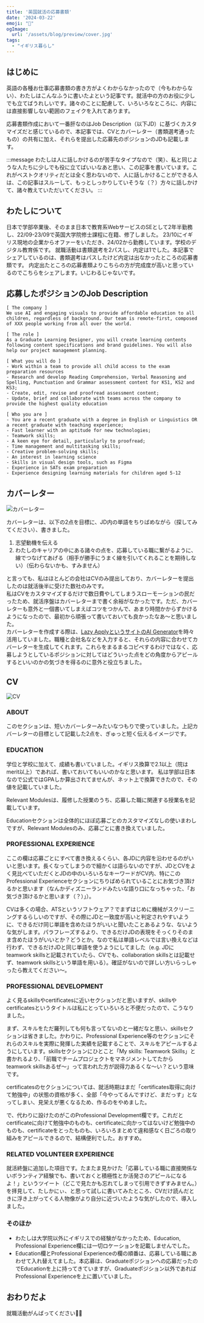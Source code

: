 ```yaml
---
title: '英国就活の応募書類'
date: '2024-03-22'
emoji: "📄"
ogImage:
  url: '/assets/blog/preview/cover.jpg'
tags:
  - "イギリス暮らし"
---
```


## はじめに

英語の各種お仕事応募書類の書き方がよくわからなかったので（今もわからない）、わたしはこんなふうに書いたよという記事です。就活中の方のお役に少しでも立てばうれしいです。諸々のことに配慮して、いろいろなところに、内容には直接影響しない範囲のフェイクを入れてあります。

応募書類作成において一番肝なのはJob Description（以下JD）に基づくカスタマイズだと感じているので、本記事では、CVとカバーレター（書類選考通ったもの）の共有に加え、それらを提出した応募先のポジションのJDも記載します。

:::message
わたしは人に話しかけるのが苦手なタイプなので（笑）、私と同じような人たちに少しでも役に立てばいいなあと思い、この記事を書いています。これがベストクオリティだとは全く思わないので、人に話しかけることができる人は、この記事はスルーして、もっとしっかりしていそうな（？）方々に話しかけて、諸々教えていただいてください。
:::

## わたしについて

日本で学部卒業後、そのまま日本で教育系WebサービスのSEとして2年半勤務し、22/09-23/09で英国大学院修士課程に在籍、修了しました。
23/10にイギリス現地の企業からオファーをいただき、24/02から勤務しています。学校のデジタル教育係です。
就職活動は書類選考を2パスし、内定は1でした。本記事でシェアしているのは、書類選考はパスしたけど内定は出なかったところの応募書類です。
内定出たところの応募書類よりこちらの方が完成度が高いと思っているのでこちらをシェアします。いじわるじゃないです。

## 応募したポジションのJob Description

```
[ The company ]
We use AI and engaging visuals to provide affordable education to all children, regardless of background. Our team is remote-first, composed of XXX people working from all over the world.

[ The role ]
As a Graduate Learning Designer, you will create learning contents following content specifications and brand guidelines. You will also help our project management planning.

[ What you will do ]
- Work within a team to provide all child access to the exam preparation resources
- Research and develop Reading Comprehension, Verbal Reasoning and Spelling, Punctuation and Grammar assessment content for KS1, KS2 and KS3;
- Create, edit, revise and proofread assessment content;
- Update, brief and collaborate with teams across the company to provide the highest quality education

[ Who you are ]
- You are a recent graduate with a degree in English or Linguistics OR a recent graduate with teaching experience;
- Fast learner with an aptitude for new technologies;
- Teamwork skills;
- A keen eye for detail, particularly to proofread;
- Time management and multitasking skills;
- Creative problem-solving skills;
- An interest in learning science
- Skills in visual design tools, such as Figma
- Experience in SATs exam preparation
- Experience designing learning materials for children aged 5-12
```

## カバーレター

![カバーレター](/assets/blog/posts/uklife_7/1.png)

カバーレターは、以下の2点を目標に、JD内の単語をちりばめながら（探してみてください）、書きました。
1. 志望動機を伝える　
2. わたしのキャリアの中にある諸々の点を、応募している職に繋がるように、線でつなげてあげる（相手が勝手にうまく線を引いてくれることを期待しない）（伝わらないかも、すみません）

と言っても、私はほとんどの会社はCVのみ提出しており、カバーレターを提出したのは就活後半に受けた数社のみです。<br>
私はCVをカスタマイズするだけで数日費やしてしまうスローモーションの民だったため、就活序盤はカバーレターまで書く余裕がなかったです。ただ、カバーレターも意外と一個書いてしまえばコツをつかんで、あまり時間かからずかけるようになったので、最初から頑張って書いておいても良かったなあ～と思いました。<br>
カバーレターを作成する際は、[Lazy ApplyというサイトのAI Generator](https://lazyapply.com/cover-letter-generator
)を時々活用していました。職種と会社名などを入力すると、それらの内容に合わせてカバーレターを生成してくれます。これらをまるまるコピペするわけではなく、応募しようとしているポジションに対してはどういった点をどの角度からアピールするといいのかの気づきを得るのに意外と役立ちました。<br>

## CV

![CV](/assets/blog/posts/uklife_7/2.png)

### ABOUT

このセクションは、短いカバーレターみたいなつもりで使っていました。上記カバーレターの目標として記載した2点を、ぎゅっと短く伝えるイメージです。

### EDUCATION

学位と学校に加えて、成績も書いていました。イギリス換算で2.1以上（院はmerit以上）であれば、書いておいてもいいのかなと思います。
私は学部は日本なので公式ではGPAしか算出されてませんが、ネット上で換算できたので、その値を記載していました。

Relevant Modulesは、履修した授業のうち、応募した職に関連する授業名を記載しています。

Educationセクションは全体的にほぼ応募ごとのカスタマイズなしの使いまわしですが、Relevant Modulesのみ、応募ごとに書き換えていました。

### PROFESSIONAL EXPERIENCE

ここの欄は応募ごとにすべて書き換えるくらい、各JDに内容を沿わせるのがいいと思います。長くなってしまうので細かくは語らないのですが、JDとCVをよく見比べていただくとJDの中のいろいろなキーワードがCV内、特にこのProfessional Experienceセクションにちりばめられていることにお気づき頂けるかと思います（なんかディズニーランドみたいな語り口になっちゃった、「お気づき頂けるかと思います（？）」）。

CVは多くの場合、ATSというソフトウェア？でまずはじめに機械がスクリーニングするらしいのですが、その際にJDと一致度が高いと判定されやすいように、できるだけ同じ単語を含めたほうがいいと聞いたことあるような、ないような気がします。パラフレーズするより、できるだけJDの表現をそっくりそのまま含めたほうがいいとか？どうとか。なので私は単語レベルでは言い換えなどは行わず、できるだけJDと同じ単語を使うようにしてました（e.g. JDにteamwork skillsと記載されていたら、CVでも、collaboration skillsとは記載せず、teamwork skillsという単語を用いる）。確証がないので詳しい方いらっしゃったら教えてください～。

### PROFESSIONAL DEVELOPMENT

よく見るskillsやcertificatesに近いセクションだと思いますが、skillsやcertificatesというタイトルは私にとっていろいろと不便だったので、こうなりました。

まず、スキルをただ羅列しても何も言ってないのと一緒だなと思い、skillsセクションは省きました。かわりに、Professional Experience等のセクションにそれらのスキルを実際に発揮した実績を記載することで、スキルをアピールするようにしています。skillsセクションにひとこと「My skills: Teamwork Skills」と書かれるより、「前職でチームプロジェクトをマネジメントしてたからteamwork skillsあるぜ～」って言われた方が説得力あるくな～い？という意味です。

certificatesのセクションについては、就活時期はまだ「certificates取得に向けて勉強中」の状態の資格が多く、全部「今やってるんですけど、まだっす」となってしまい、見栄えが悪くなるため、作るのをやめました。

で、代わりに設けたのがこのProfessional Development欄です。これだとcertificateに向けて勉強中のものも、certificateに向かってはないけど勉強中のものも、certificateをとったものも、いろいろまとめて違和感なく日ごろの取り組みをアピールできるので、結構便利でした。おすすめ。

### RELATED VOLUNTEER EXPERIENCE

就活終盤に追加した項目です。たまたま見かけた「応募している職に直接関係ないボランティア経験でも、書いておくと積極性とか活発さのアピールになるよ！」というツイート（どこで見たかも忘れてしまって引用できずすみません。）を拝見して、たしかにぃ、と思って試しに書いてみたところ、CVだけ読んだときに浮き上がってくる人物像がより自分に近づいたような気がしたので、導入しました。

### そのほか

- わたしは大学院以外にイギリスでの経験がなかったため、Education, Professional Experience欄には一切ロケーションを記載しませんでした。
- Education欄とProfessional Experienceの欄の順番は、応募している職にあわせて入れ替えてました。本応募は、Graduateポジションへの応募だったのでEducationを上に持ってきていますが、Graduateポジション以外であればProfessional Experienceを上に置いていました。

## おわりだよ

就職活動がんばってください💪🏻